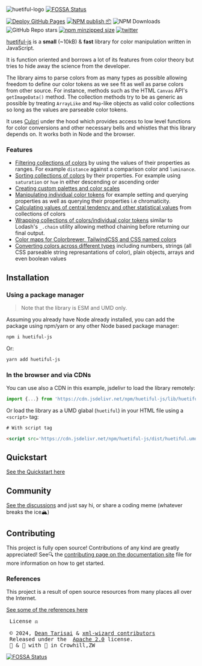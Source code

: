 ![huetiful-logo](/assets/img/logo.svg)
[![FOSSA Status](https://app.fossa.com/api/projects/git%2Bgithub.com%2Fxml-wizard%2Fhuetiful.svg?type=shield)](https://app.fossa.com/projects/git%2Bgithub.com%2Fxml-wizard%2Fhuetiful?ref=badge_shield)

[![Deploy GitHub Pages](https://github.com/xml-wizard/huetiful/actions/workflows/deploy-docs.yml/badge.svg?branch=main)](https://github.com/xml-wizard/huetiful/actions/workflows/deploy-docs.yml)
[![NPM publish 📦](https://github.com/xml-wizard/huetiful/actions/workflows/release-please.yml/badge.svg)](https://github.com/xml-wizard/huetiful/actions/workflows/release-please.yml)
![NPM Downloads](https://img.shields.io/npm/dm/huetiful-js?style=social&logo=npm&link=https%3A%2F%2Fnpmjs.com%2Fpackage%2Fhuetiful-js%20)
![GitHub Repo stars](https://img.shields.io/github/stars/xml-wizard/huetiful?style=social&logo=github)
[![npm minzipped size](https://img.shields.io/bundlephobia/minzip/huetiful-js?style=social)](https://bundlephobia.com/package/huetiful-js)
[![twitter](https://img.shields.io/twitter/follow/deantarisai?style=social)](https://twitter.com/deantarisai)

[huetiful-js](www.huetiful-js.com) is a **small** (~10kB) & **fast** library for color manipulation written in JavaScript.

It is function oriented and borrows a lot of its features from color theory but tries to hide away the science from the developer.

The library aims to parse colors from as many types as possible allowing freedom to define our color tokens as we see fit as well as parse colors from other source. For instance, methods such as the HTML `Canvas` API's `getImageData()` method. The collection methods try to be as generic as possible by treating `ArrayLike` and `Map`-like objects as valid color collections so long as the values are parseable color tokens.

It uses [Culori](https://culorijs.org/api/) under the hood which provides access to low level functions for color conversions and other necessary bells and whistles that this library depends on. It works both in Node and the browser.

### Features

- [Filtering collections of colors](https://huetiful-js.com/api/filterBy) by using the values of their properties as ranges. For example `distance` against a comparison color and `luminance`.
- [Sorting collections of colors](https://huetiful-js.com/api/sortBy) by their properties. For example using `saturation` or `hue` in either descending or ascending order
- [Creating custom palettes and color scales](https://huetiful-js.com/api/generators)
- [Manipulating individual color tokens](https://huetiful-js.com/api/utils) for example setting and querying properties as well as querying their properties i.e chromaticity.
- [Calculating values of central tendency and other statistical values](https://huetiful-js.com/api/stats) from collections of colors
- [Wrapping collections of colors/individual color tokens](https://huetiful-js.com/api/wrappers) similar to Lodash's `_.chain` utility allowing method chaining before returning our final output.
- [Color maps for Colorbrewer, TailwindCSS and CSS named colors](https://huetiful-js.com/api/colors)
- [Converting colors across different types](https://huetiful-js.com/api/converterters) including numbers, strings (all CSS parseable string represantations of color), plain objects, arrays and even boolean values

## Installation

### Using a package manager

> Note that the library is ESM and UMD only.

Assuming you already have Node already installed, you can add the package using npm/yarn or any other Node based package manager:

```bash
npm i huetiful-js
```

Or:

```bash
yarn add huetiful-js
```

### In the browser and via CDNs

You can use also a CDN in this example, jsdelivr to load the library remotely:

```js
import {...} from 'https://cdn.jsdelivr.net/npm/huetiful-js/lib/huetiful.esm.js'

```

Or load the library as a UMD glabal (`huetiful`) in your HTML file using a `<script>` tag:

```html
# With script tag

<script src='https://cdn.jsdelivr.net/npm/huetiful-js/dist/huetiful.umd.js'></script>

```

## Quickstart

[See the Quickstart here](https://huetiful-js.com/quickstart)

## Community

[See the discussions](https://github.com/xml-wizard/huetiful/discussions) and just say hi, or share a coding meme (whatever breaks the ice🏔️)

## Contributing

This project is fully open source! Contributions of any kind are greatly appreciated! See🔍 the [contributing page on the documentation site](https://huetiful-js.com/contributing) file for more information on how to get started.

### References

This project is a result of open source resources from many places all over the Internet.

[See some of the references here](https://huetiful-js.com/references)

 <pre>
 License ⚖️

 © 2024, <a href="https://deantarisai.me">Dean Tarisai</a> & <a href="https://github.com/xml-wizard">xml-wizard contributors</a>
 Released under the  <a href="http://www.apache.org/licenses/LICENSE-2.0">Apache 2.0</a> license.</h5>
 🧪 & 🔬 with 🥃 in Crowhill,ZW</pre>


[![FOSSA Status](https://app.fossa.com/api/projects/git%2Bgithub.com%2Fxml-wizard%2Fhuetiful.svg?type=large)](https://app.fossa.com/projects/git%2Bgithub.com%2Fxml-wizard%2Fhuetiful?ref=badge_large)